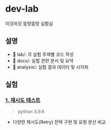 # dev-lab
이것저것 뚱땅뚱땅 실험실

## 설명 
- 📁 lab/: 각 실험 주제별 코드 작성
- 📁 docs/: 실험 관련 문서 및 요약
- 📁 analysis/: 실험 결과 데이터 및 시각화  

## 실험
### [1. 재시도 테스트]()
> python 3.9.6
- 다양한 재시도(Retry) 전략 구현 및 요청 분산 비교

